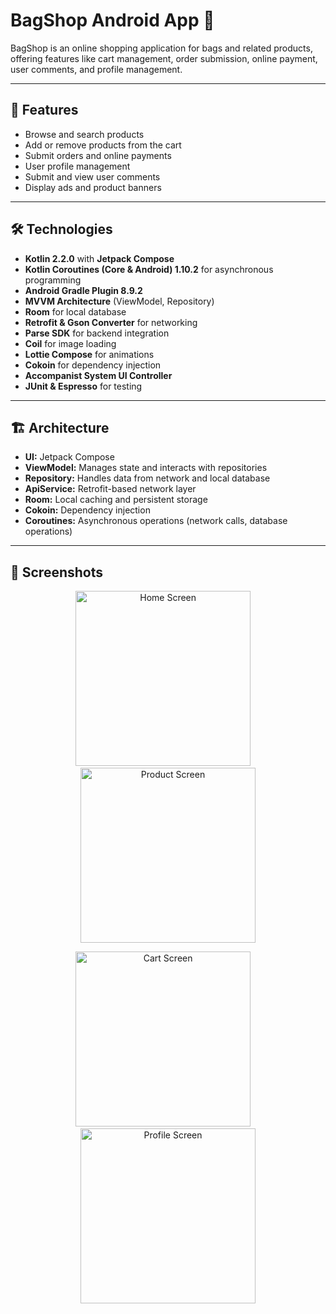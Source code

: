 # BagShop Android App 👜

BagShop is an online shopping application for bags and related products, offering features like cart management, order submission, online payment, user comments, and profile management.

---

## 📌 Features

- Browse and search products
- Add or remove products from the cart
- Submit orders and online payments
- User profile management
- Submit and view user comments
- Display ads and product banners

---

## 🛠 Technologies

- **Kotlin 2.2.0** with **Jetpack Compose**
- **Kotlin Coroutines (Core & Android) 1.10.2** for asynchronous programming
- **Android Gradle Plugin 8.9.2**
- **MVVM Architecture** (ViewModel, Repository)
- **Room** for local database
- **Retrofit & Gson Converter** for networking
- **Parse SDK** for backend integration
- **Coil** for image loading
- **Lottie Compose** for animations
- **Cokoin** for dependency injection
- **Accompanist System UI Controller**
- **JUnit & Espresso** for testing

---

## 🏗 Architecture

- **UI:** Jetpack Compose
- **ViewModel:** Manages state and interacts with repositories
- **Repository:** Handles data from network and local database
- **ApiService:** Retrofit-based network layer
- **Room:** Local caching and persistent storage
- **Cokoin:** Dependency injection
- **Coroutines:** Asynchronous operations (network calls, database operations)

---

## 📸 Screenshots

<p align="center">
  <img src="https://github.com/user-attachments/assets/64e1d1ce-6e85-459c-91cc-9f5434ddb988" width="280" alt="Home Screen"/>
  &nbsp;&nbsp;&nbsp;
  <img src="https://github.com/user-attachments/assets/ec0f5c71-fa41-4803-bc4f-1fa1926a0a7d" width="280" alt="Product Screen"/>
</p>

<p align="center">
  <img src="https://github.com/user-attachments/assets/6a2a285b-25e5-44e0-948c-2b6b2fd3a2db" width="280" alt="Cart Screen"/>
  &nbsp;&nbsp;&nbsp;
  <img src="https://github.com/user-attachments/assets/c3924b83-5192-4c50-81b5-727ffef042d6" width="280" alt="Profile Screen"/>
</p>
